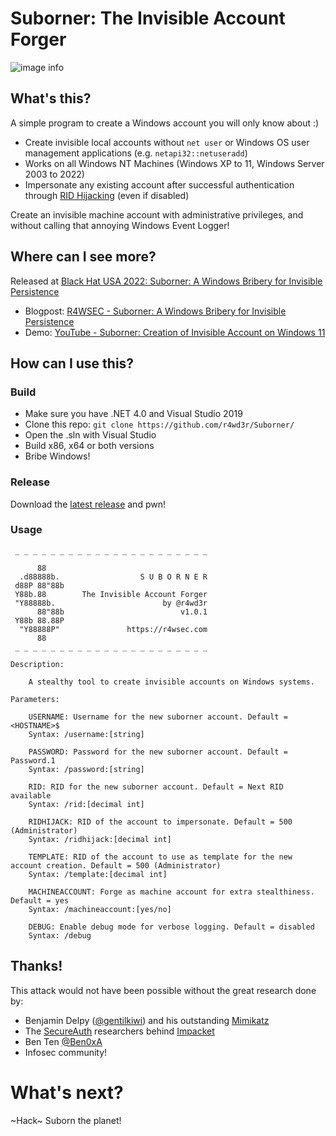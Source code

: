 # Suborner: The Invisible Account Forger

![image info](https://r4wsec.com/notes/the_suborner_attack/images/suborner_banner.png)

## What's this?

A simple program to create a Windows account you will only know about :)

- Create invisible local accounts without `net user` or Windows OS user management applications (e.g. `netapi32::netuseradd`)
- Works on all Windows NT Machines (Windows XP to 11, Windows Server 2003 to 2022)
- Impersonate any existing account after successful authentication through [RID Hijacking](https://r4wsec.com/notes/rid_hijacking/index.html) (even if disabled)

Create an invisible machine account with administrative privileges, and without calling that annoying Windows Event Logger!

## Where can I see more?

Released at [Black Hat USA 2022: Suborner: A Windows Bribery for Invisible Persistence](https://www.blackhat.com/us-22/arsenal/schedule/index.html#suborner-a-windows-bribery-for-invisible-persistence-27976)

- Blogpost: [R4WSEC - Suborner: A Windows Bribery for Invisible Persistence](https://r4wsec.com/notes/the_suborner_attack/index.html)
- Demo: [YouTube - Suborner: Creation of Invisible Account on Windows 11](https://youtu.be/TKIHRhaO5tk)

## How can I use this?
### Build
- Make sure you have .NET 4.0 and Visual Studio 2019
- Clone this repo: `git clone https://github.com/r4wd3r/Suborner/`
- Open the .sln with Visual Studio
- Build x86, x64 or both versions
- Bribe Windows!

### Release 
Download the [latest release](https://github.com/r4wd3r/Suborner/releases) and pwn!

### Usage
```
 _ _ _ _ _ _ _ _ _ _ _ _ _ _ _ _ _ _ _ _ _ _

      88
  .d88888b.                  S U B O R N E R
 d88P 88"88b
 Y88b.88        The Invisible Account Forger
 "Y88888b.                        by @r4wd3r
      88"88b                          v1.0.1
 Y88b 88.88P
  "Y88888P"               https://r4wsec.com
      88
 _ _ _ _ _ _ _ _ _ _ _ _ _ _ _ _ _ _ _ _ _ _

Description:

    A stealthy tool to create invisible accounts on Windows systems.

Parameters:

    USERNAME: Username for the new suborner account. Default = <HOSTNAME>$
    Syntax: /username:[string]

    PASSWORD: Password for the new suborner account. Default = Password.1
    Syntax: /password:[string]

    RID: RID for the new suborner account. Default = Next RID available
    Syntax: /rid:[decimal int]

    RIDHIJACK: RID of the account to impersonate. Default = 500 (Administrator)
    Syntax: /ridhijack:[decimal int]

    TEMPLATE: RID of the account to use as template for the new account creation. Default = 500 (Administrator)
    Syntax: /template:[decimal int]

    MACHINEACCOUNT: Forge as machine account for extra stealthiness. Default = yes
    Syntax: /machineaccount:[yes/no]

    DEBUG: Enable debug mode for verbose logging. Default = disabled
    Syntax: /debug
```

## Thanks!
This attack would not have been possible without the great research done by:
- Benjamin Delpy ([@gentilkiwi](https://twitter.com/gentilkiwi)) and his outstanding [Mimikatz](https://github.com/gentilkiwi/mimikatz)
- The [SecureAuth](https://www.secureauth.com/) researchers behind [Impacket](https://github.com/SecureAuthCorp/impacket)
- Ben Ten [@Ben0xA](https://twitter.com/Ben0xA)
- Infosec community!

# What's next?
~Hack~ Suborn the planet!
